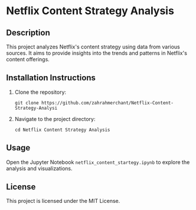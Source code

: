 # Netflix Content Strategy Analysis

## Description
This project analyzes Netflix's content strategy using data from various sources. It aims to provide insights into the trends and patterns in Netflix's content offerings.

## Installation Instructions
1. Clone the repository:
   ```
   git clone https://github.com/zahrahmerchant/Netflix-Content-Strategy-Analysi
   ```
2. Navigate to the project directory:
   ```
   cd Netflix Content Strategy Analysis
   ```

## Usage
Open the Jupyter Notebook `netflix_content_startegy.ipynb` to explore the analysis and visualizations.

## License
This project is licensed under the MIT License.
